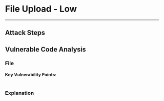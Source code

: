 # File Upload - Low

---

## Attack Steps

## Vulnerable Code Analysis


### File 

#### Key Vulnerability Points:

```php 

```

### Explanation